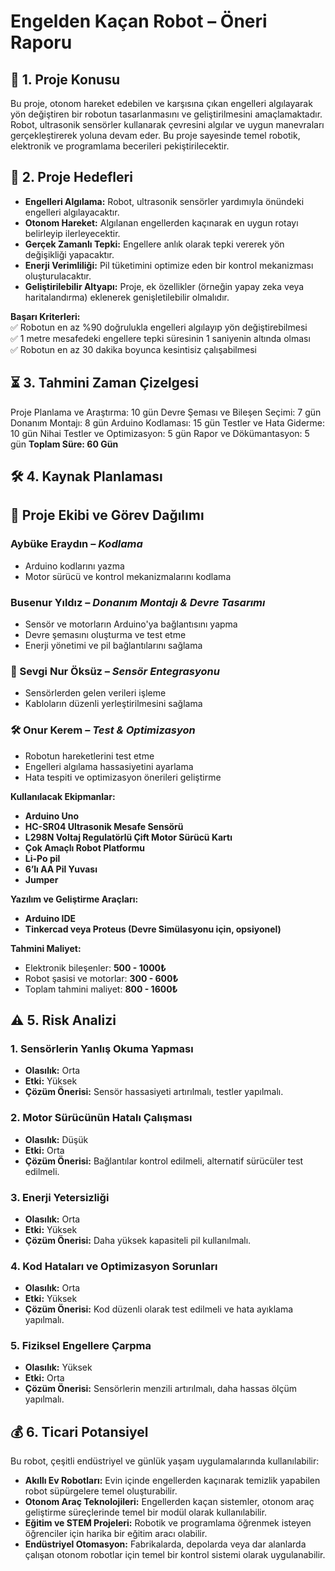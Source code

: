 # Engelden Kaçan Robot – Öneri Raporu  

## 📌 1. Proje Konusu  
Bu proje, otonom hareket edebilen ve karşısına çıkan engelleri algılayarak yön değiştiren bir robotun tasarlanmasını ve geliştirilmesini amaçlamaktadır. Robot, ultrasonik sensörler 
kullanarak çevresini algılar ve uygun manevraları gerçekleştirerek yoluna devam eder. Bu proje sayesinde temel robotik, elektronik ve programlama becerileri pekiştirilecektir. 

## 🎯 2. Proje Hedefleri  
- **Engelleri Algılama:** Robot, ultrasonik sensörler yardımıyla önündeki engelleri algılayacaktır.  
- **Otonom Hareket:** Algılanan engellerden kaçınarak en uygun rotayı belirleyip ilerleyecektir.  
- **Gerçek Zamanlı Tepki:** Engellere anlık olarak tepki vererek yön değişikliği yapacaktır.  
- **Enerji Verimliliği:** Pil tüketimini optimize eden bir kontrol mekanizması oluşturulacaktır.  
- **Geliştirilebilir Altyapı:** Proje, ek özellikler (örneğin yapay zeka veya haritalandırma) eklenerek genişletilebilir olmalıdır.  

**Başarı Kriterleri:**  
✅ Robotun en az %90 doğrulukla engelleri algılayıp yön değiştirebilmesi  
✅ 1 metre mesafedeki engellere tepki süresinin 1 saniyenin altında olması  
✅ Robotun en az 30 dakika boyunca kesintisiz çalışabilmesi  

## ⏳ 3. Tahmini Zaman Çizelgesi  

Proje Planlama ve Araştırma: 10 gün
Devre Şeması ve Bileşen Seçimi: 7 gün
Donanım Montajı: 8 gün
Arduino Kodlaması: 15 gün
Testler ve Hata Giderme: 10 gün
Nihai Testler ve Optimizasyon: 5 gün
Rapor ve Dökümantasyon: 5 gün
**Toplam Süre: 60 Gün**

## 🛠️ 4. Kaynak Planlaması  

## 📌 Proje Ekibi ve Görev Dağılımı  

### Aybüke Eraydın – *Kodlama*  
- Arduino kodlarını yazma  
- Motor sürücü ve kontrol mekanizmalarını kodlama  

### Busenur Yıldız – *Donanım Montajı & Devre Tasarımı*  
- Sensör ve motorların Arduino'ya bağlantısını yapma  
- Devre şemasını oluşturma ve test etme  
- Enerji yönetimi ve pil bağlantılarını sağlama  

### 🎨 Sevgi Nur Öksüz – *Sensör Entegrasyonu*  
- Sensörlerden gelen verileri işleme  
- Kabloların düzenli yerleştirilmesini sağlama  

### 🛠 Onur Kerem – *Test & Optimizasyon*  
- Robotun hareketlerini test etme  
- Engelleri algılama hassasiyetini ayarlama  
- Hata tespiti ve optimizasyon önerileri geliştirme

**Kullanılacak Ekipmanlar:**  
- **Arduino Uno**  
- **HC-SR04 Ultrasonik Mesafe Sensörü**  
- **L298N Voltaj Regulatörlü Çift Motor Sürücü Kartı**  
- **Çok Amaçlı Robot Platformu**  
- **Li-Po pil**  
- **6’lı AA Pil Yuvası**
- **Jumper** 

**Yazılım ve Geliştirme Araçları:**  
- **Arduino IDE**  
- **Tinkercad veya Proteus (Devre Simülasyonu için, opsiyonel)**  

**Tahmini Maliyet:**  
- Elektronik bileşenler: **500 - 1000₺**  
- Robot şasisi ve motorlar: **300 - 600₺**  
- Toplam tahmini maliyet: **800 - 1600₺**  

## ⚠️ 5. Risk Analizi  

### 1. Sensörlerin Yanlış Okuma Yapması  
- **Olasılık:** Orta  
- **Etki:** Yüksek  
- **Çözüm Önerisi:** Sensör hassasiyeti artırılmalı, testler yapılmalı.  

### 2. Motor Sürücünün Hatalı Çalışması  
- **Olasılık:** Düşük  
- **Etki:** Orta  
- **Çözüm Önerisi:** Bağlantılar kontrol edilmeli, alternatif sürücüler test edilmeli.  

### 3. Enerji Yetersizliği  
- **Olasılık:** Orta  
- **Etki:** Yüksek  
- **Çözüm Önerisi:** Daha yüksek kapasiteli pil kullanılmalı.  

### 4. Kod Hataları ve Optimizasyon Sorunları  
- **Olasılık:** Orta  
- **Etki:** Yüksek  
- **Çözüm Önerisi:** Kod düzenli olarak test edilmeli ve hata ayıklama yapılmalı.  

### 5. Fiziksel Engellere Çarpma  
- **Olasılık:** Yüksek  
- **Etki:** Orta  
- **Çözüm Önerisi:** Sensörlerin menzili artırılmalı, daha hassas ölçüm yapılmalı.  

## 💰 6. Ticari Potansiyel  
Bu robot, çeşitli endüstriyel ve günlük yaşam uygulamalarında kullanılabilir:  
- **Akıllı Ev Robotları:** Evin içinde engellerden kaçınarak temizlik yapabilen robot süpürgelere temel oluşturabilir.  
- **Otonom Araç Teknolojileri:** Engellerden kaçan sistemler, otonom araç geliştirme süreçlerinde temel bir modül olarak kullanılabilir.  
- **Eğitim ve STEM Projeleri:** Robotik ve programlama öğrenmek isteyen öğrenciler için harika bir eğitim aracı olabilir.  
- **Endüstriyel Otomasyon:** Fabrikalarda, depolarda veya dar alanlarda çalışan otonom robotlar için temel bir kontrol sistemi olarak uygulanabilir.  
